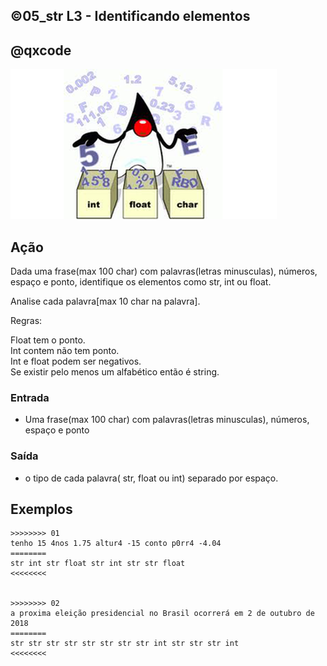 ## ©05_str L3 - Identificando elementos
## @qxcode

![](__capa.jpg)

## Ação

Dada uma frase(max 100 char) com palavras(letras minusculas), números, espaço e ponto, identifique os elementos como str, int ou float.

Analise cada palavra\[max 10 char na palavra\].

Regras:

Float tem o ponto.  
Int contem não tem ponto.  
Int e float podem ser negativos.  
Se existir pelo menos um alfabético então é string.

### Entrada

*   Uma frase(max 100 char) com palavras(letras minusculas), números, espaço e ponto

### Saída

*   o tipo de cada palavra( str, float ou int) separado por espaço.  

## Exemplos  

```
>>>>>>>> 01
tenho 15 4nos 1.75 altur4 -15 conto p0rr4 -4.04
========
str int str float str int str str float
<<<<<<<<


>>>>>>>> 02
a proxima eleição presidencial no Brasil ocorrerá em 2 de outubro de 2018
========
str str str str str str str str int str str str int
<<<<<<<<
```

<!--
>>>>>>>> 03
aa 1 -2.0
========
str int float
<<<<<<<<


>>>>>>>> 04
02a -x1 -4.b54 p0
========
str str str str
<<<<<<<<


>>>>>>>> 05
-pato -40 -5.4
========
str int float
<<<<<<<<


>>>>>>>> 06
02 -1 -4.54 p0
========
int int float str
<<<<<<<<
-->
